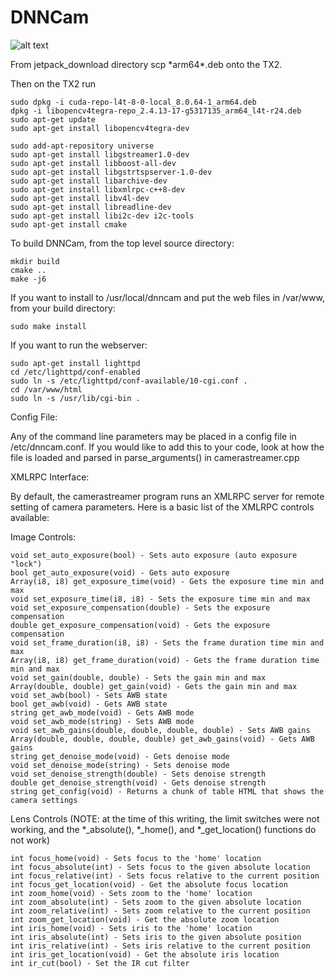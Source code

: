 # DNNCam


![alt text](https://github.com/BoulderAI/DNNCam/blob/master/dnnhero_2a.png?raw=true "Logo Title Text 1")


From jetpack_download directory scp \*arm64\*.deb onto the TX2.

Then on the TX2 run
```
sudo dpkg -i cuda-repo-l4t-8-0-local_8.0.64-1_arm64.deb
dpkg -i libopencv4tegra-repo_2.4.13-17-g5317135_arm64_l4t-r24.deb
sudo apt-get update
sudo apt-get install libopencv4tegra-dev

sudo add-apt-repository universe
sudo apt-get install libgstreamer1.0-dev
sudo apt-get install libboost-all-dev
sudo apt-get install libgstrtspserver-1.0-dev
sudo apt-get install libarchive-dev
sudo apt-get install libxmlrpc-c++8-dev
sudo apt-get install libv4l-dev
sudo apt-get install libreadline-dev
sudo apt-get install libi2c-dev i2c-tools
sudo apt-get install cmake
```

To build DNNCam, from the top level source directory:
```
mkdir build
cmake ..
make -j6
```

If you want to install to /usr/local/dnncam and put the web files in
/var/www, from your build directory:
```
sudo make install
```

If you want to run the webserver:
```
sudo apt-get install lighttpd
cd /etc/lighttpd/conf-enabled
sudo ln -s /etc/lighttpd/conf-available/10-cgi.conf .
cd /var/www/html
sudo ln -s /usr/lib/cgi-bin .
```

Config File:

Any of the command line parameters may be placed in a config file in
/etc/dnncam.conf. If you would like to add this to your code, look at
how the file is loaded and parsed in parse_arguments() in
camerastreamer.cpp

XMLRPC Interface:

By default, the camerastreamer program runs an XMLRPC server for
remote setting of camera parameters. Here is a basic list of the
XMLRPC controls available:

Image Controls:
```
void set_auto_exposure(bool) - Sets auto exposure (auto exposure "lock")
bool get_auto_exposure(void) - Gets auto exposure
Array(i8, i8) get_exposure_time(void) - Gets the exposure time min and max
void set_exposure_time(i8, i8) - Sets the exposure time min and max
void set_exposure_compensation(double) - Sets the exposure compensation
double get_exposure_compensation(void) - Gets the exposure compensation
void set_frame_duration(i8, i8) - Sets the frame duration time min and max
Array(i8, i8) get_frame_duration(void) - Gets the frame duration time min and max
void set_gain(double, double) - Sets the gain min and max
Array(double, double) get_gain(void) - Gets the gain min and max
void set_awb(bool) - Sets AWB state
bool get_awb(void) - Gets AWB state
string get_awb_mode(void) - Gets AWB mode
void set_awb_mode(string) - Sets AWB mode
void set_awb_gains(double, double, double, double) - Sets AWB gains
Array(double, double, double, double) get_awb_gains(void) - Gets AWB gains
string get_denoise_mode(void) - Gets denoise mode
void set_denoise_mode(string) - Sets denoise mode
void set_denoise_strength(double) - Sets denoise strength
double get_denoise_strength(void) - Gets denoise strength
string get_config(void) - Returns a chunk of table HTML that shows the camera settings
```

Lens Controls (NOTE: at the time of this writing, the limit switches
were not working, and the *_absolute(), *_home(), and *_get_location()
functions do not work)
```
int focus_home(void) - Sets focus to the 'home' location
int focus_absolute(int) - Sets focus to the given absolute location
int focus_relative(int) - Sets focus relative to the current position
int focus_get_location(void) - Get the absolute focus location
int zoom_home(void) - Sets zoom to the 'home' location
int zoom_absolute(int) - Sets zoom to the given absolute location
int zoom_relative(int) - Sets zoom relative to the current position
int zoom_get_location(void) - Get the absolute zoom location
int iris_home(void) - Sets iris to the 'home' location
int iris_absolute(int) - Sets iris to the given absolute position
int iris_relative(int) - Sets iris relative to the current position
int iris_get_location(void) - Get the absolute iris location
int ir_cut(bool) - Set the IR cut filter
```

